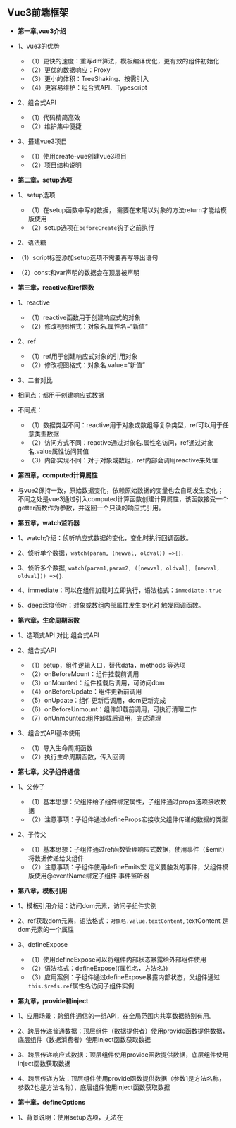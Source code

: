 ## Vue3前端框架

- **第一章,vue3介绍**
- 1、vue3的优势
   - （1）更快的速度：重写diff算法，模板编译优化，更有效的组件初始化
   - （2）更优的数据响应：Proxy
   - （3）更小的体积：TreeShaking、按需引入
   - （4）更容易维护：组合式API、Typescript
- 2、组合式API
   - （1）代码精简高效
   - （2）维护集中便捷
- 3、搭建vue3项目
   - （1）使用create-vue创建vue3项目
   - （2）项目结构说明

- **第二章，setup选项**
- 1、setup选项
   - （1）在setup函数中写的数据， 需要在末尾以对象的方法return才能给模版使用
   - （2）setup选项在`beforeCreate`钩子之前执行
- 2、语法糖
- （1）script标签添加setup选项不需要再写导出语句
- （2）const和var声明的数据会在顶层被声明

- **第三章，reactive和ref函数**
- 1、reactive
   - （1）reactive函数用于创建响应式的对象
   - （2）修改视图格式：对象名.属性名=“新值”
- 2、ref
   - （1）ref用于创建响应式对象的引用对象
   - （2）修改视图格式：对象名.value=“新值”
 
- 3、二者对比
- 相同点：都用于创建响应式数据
- 不同点：
   - （1）数据类型不同：reactive用于对象或数组等复杂类型，ref可以用于任意类型数据
   - （2）访问方式不同：reactive通过对象名.属性名访问，ref通过对象名.value属性访问其值
   - （3）内部实现不同：对于对象或数组，ref内部会调用reactive来处理

- **第四章，computed计算属性**
- 与vue2保持一致，原始数据变化，依赖原始数据的变量也会自动发生变化；不同之处是vue3通过引入computed计算函数创建计算属性，该函数接受一个getter函数作为参数，并返回一个只读的响应式引用。

- **第五章，watch监听器**
- 1、watch介绍：侦听响应式数据的变化，变化时执行回调函数。
- 2、侦听单个数据，`watch(param, (newval, oldval)) =>{}`.
- 3、侦听多个数据, `watch(param1,param2, ([newval, oldval], [newval, oldval])) =>{}`.
- 4、immediate：可以在组件加载时立即执行，语法格式：`immediate：true`
- 5、deep深度侦听：对象或数组内部属性发生变化时 触发回调函数。

- **第六章，生命周期函数**
- 1、选项式API 对比 组合式API
- 2、组合式API
   - （1）setup，组件逻辑入口，替代data，methods 等选项
   - （2）onBeforeMount：组件挂载前调用
   - （3）onMounted：组件挂载后调用，可访问dom
   - （4）onBeforeUpdate：组件更新前调用
   - （5）onUpdate：组件更新后调用，dom更新完成
   - （6）onBeforeUnmount：组件卸载前调用，可执行清理工作
   - （7）onUnmounted:组件卸载后调用，完成清理
- 3、组合式API基本使用
   - （1）导入生命周期函数
   - （2）执行生命周期函数，传入回调

- **第七章，父子组件通信**
- 1、父传子
   - （1）基本思想：父组件给子组件绑定属性，子组件通过props选项接收数据
   - （2）注意事项：子组件通过defineProps宏接收父组件传递的数据的类型
- 2、子传父
   - （1）基本思想：子组件通过ref函数管理响应式数据，使用事件（$emit）将数据传递给父组件
   - （2）注意事项：子组件使用defineEmits宏 定义要触发的事件，父组件模版使用@eventName绑定子组件 事件监听器

- **第八章，模板引用**
- 1、模板引用介绍：访问dom元素，访问子组件实例
- 2、ref获取dom元素，语法格式：`对象名.value.textContent`, textContent 是dom元素的一个属性
- 3、defineExpose
   - （1）使用defineExpose可以将组件内部状态暴露给外部组件使用
   - （2）语法格式：defineExpose({属性名，方法名})
   - （3）应用案例：子组件通过defineExpose暴露内部状态，父组件通过`this.$refs.ref`属性名访问子组件实例

- **第九章，provide和inject**
- 1、应用场景：跨组件通信的一组API，在全局范围内共享数据特别有用。
- 2、跨层传递普通数据：顶层组件（数据提供者）使用provide函数提供数据，底层组件（数据消费者）使用inject函数获取数据
- 3、跨层传递响应式数据：顶层组件使用provide函数提供数据，底层组件使用inject函数获取数据
- 4、跨层传递方法：顶层组件使用provide函数提供数据（参数1是方法名称，参数2也是方法名称），底层组件使用inject函数获取数据

- **第十章，defineOptions**
- 1、背景说明：使用setup选项，无法在<script setup>内部声明一些传统的optionsAPI；defineProps 和 defineEmits 只解决了props 和 eimts 这两个属性。
- 2、defineOptions宏 允许开发者在 <script setup>内部声明一些传统的optionsAPI。

- **第十一章，Pinia状态管理**
- Pinia是vue的状态管理库，专为vue3设计。
- Pinia优势是 简化API（去除了vuex中的mutations）和独立模块（摒弃了vuex中的modules）
- Pinia基础使用：
   - （1）定义store：通过defineStore函数定义store
   - （2）getter：getter依赖的state发生变化时，getter会自动重新计算
   - （3）Action异步实现：类似vue组件中的methods，可以修改state
   - （4）Pinia持久化：安装持久化插件，结合sessionStorage 或 localStorage使用。
 
- 登录业务实战：
   - （1）定义store公共数据源；
   - （2）登录成功后将用户信息存储到store中；
   - （3）发送请求时 从Pinia获取用户Token 添加到请求头中；
   - （4）使用token作为身份认证。

- **第十二章，Typescript**
- 1、类型问题：
   - （1）动态类型问题：JavaScript运行时才能确定变量的具体类型，容易出现类型错误导致程序崩溃
   - （2）Typescript静态类型的优势：在代码运行之前确定变量类型，可以减少运行时出现类型错误。
- 2、Typescript类型：字符串类型 string，数字类型 number，布尔类型boolean， 数组类型 number[], string[], boolean[]， 任意类型any，复杂类型 type 与 interface，函数类型 ()=>void， 字面类型 "a"|"b"|"c", nullsh类型 null与undefined， 泛型<T> <T extends父类型>。



